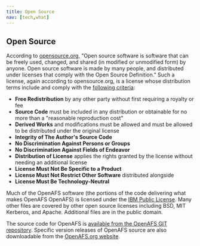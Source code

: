 ```yaml
---
title: Open Source
nav: [tech,what]
---
```


## Open Source ##

According to [opensource.org](http://opensource.org), "Open source software is software that can be freely used, changed, and shared (in modified or unmodified form) by anyone. Open source software is made by many people, and distributed under licenses that comply with the Open Source Definition." Such a license, again according to opensource.org, is a license whose distribution terms include and comply with the [following criteria](http://opensource.org/definition):

* **Free Redistribution** by any other party without first requiring a royalty or fee 
* **Source Code** must be included in any distribution or obtainable for no more than a "reasonable reproduction cost"
* **Derived Works** and modifications must be allowed and must be allowed to be distributed under the original license
* **Integrity of The Author's Source Code** 
* **No Discrimination Against Persons or Groups**
* **No Discrimination Against Fields of Endeavor**
* **Distribution of License** applies the rights granted by the license without needing an additional license
* **License Must Not Be Specific to a Product**
* **License Must Not Restrict Other Software** distributed alongside
* **License Must Be Technology-Neutral**

Much of the OpenAFS software (the portions of the code delivering what makes OpenAFS OpenAFS) is licensed under the [IBM Public License](http://opensource.org/licenses/IPL-1.0). Many other files are covered by other open source licenses including BSD, MIT Kerberos, and Apache. Additional files are in the public domain.

The source code for OpenAFS is [available from the OpenAFS GIT repository](http://git.openafs.org/?p=openafs.git;a=summary). Specific version releases of OpenAFS source are also downloadable from the [OpenAFS.org website](http://www.openafs.org).

